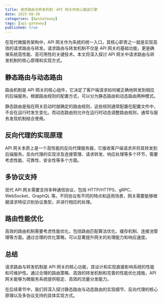 ```yaml
---
title: 请求路由与转发机制：API 网关的核心路由引擎
date: 2025-08-30
categories: [ApiGateway]
tags: [api-gateway]
published: true
---
```


在现代微服务架构中，API 网关作为系统的统一入口，其核心职责之一就是实现高效的请求路由与转发。请求路由与转发机制不仅是 API 网关的基础功能，更是确保系统高性能、高可用性的关键技术。本文将深入探讨 API 网关中请求路由与转发机制的核心原理和实现方式。

## 静态路由与动态路由

路由机制是 API 网关的核心组件，它决定了客户端请求如何被正确地转发到相应的后端服务。根据路由规则的配置方式，可以分为静态路由和动态路由两种模式。

静态路由是指在网关启动时就确定的路由规则，这些规则通常配置在配置文件中，不会在运行时发生变化。而动态路由则允许在运行时动态调整路由规则，通常与服务发现机制结合使用。

## 反向代理的实现原理

API 网关本质上是一个高性能的反向代理服务器，它接收客户端请求并将其转发到后端服务。反向代理的实现涉及连接管理、请求转发、响应处理等多个环节，需要考虑性能、可靠性、安全性等多个方面。

## 多协议支持

现代 API 网关需要支持多种通信协议，包括 HTTP/HTTPS、gRPC、WebSocket、GraphQL 等。不同协议有不同的特点和适用场景，网关需要能够根据请求特征识别协议类型，并进行相应的处理。

## 路由性能优化

高效的路由机制需要考虑性能优化，包括路由匹配算法优化、缓存机制、连接池管理等方面。通过合理的优化策略，可以显著提升网关的处理能力和响应速度。

## 总结

请求路由与转发机制是 API 网关的核心功能，其设计和实现直接影响系统的性能和可维护性。通过合理的路由策略、高效的转发机制和完善的性能优化措施，API 网关能够为微服务系统提供稳定、高效的流量分发能力。

在后续章节中，我们将深入探讨静态路由与动态路由的实现细节、反向代理的核心原理以及多协议支持的具体实现方式。
